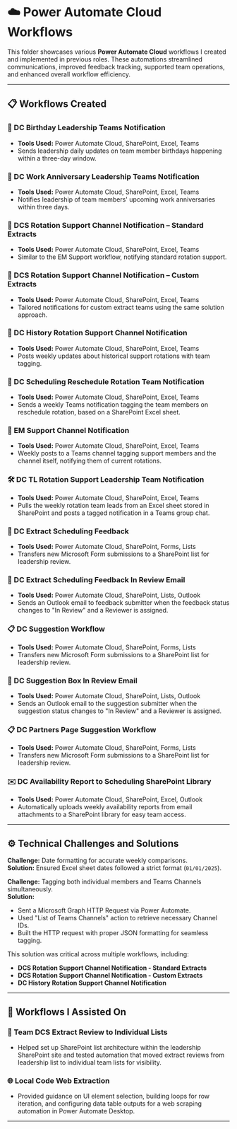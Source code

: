 # ☁️ Power Automate Cloud Workflows

This folder showcases various **Power Automate Cloud** workflows I created and implemented in previous roles. These automations streamlined communications, improved feedback tracking, supported team operations, and enhanced overall workflow efficiency.

---

## 📋 Workflows Created

### 🎂 DC Birthday Leadership Teams Notification
- **Tools Used:** Power Automate Cloud, SharePoint, Excel, Teams
- Sends leadership daily updates on team member birthdays happening within a three-day window.

### 🎊 DC Work Anniversary Leadership Teams Notification
- **Tools Used:** Power Automate Cloud, SharePoint, Excel, Teams
- Notifies leadership of team members' upcoming work anniversaries within three days.

### 📢 DCS Rotation Support Channel Notification – Standard Extracts
- **Tools Used:** Power Automate Cloud, SharePoint, Excel, Teams
- Similar to the EM Support workflow, notifying standard rotation support.

### 📢 DCS Rotation Support Channel Notification – Custom Extracts
- **Tools Used:** Power Automate Cloud, SharePoint, Excel, Teams
- Tailored notifications for custom extract teams using the same solution approach.

### 📢 DC History Rotation Support Channel Notification
- **Tools Used:** Power Automate Cloud, SharePoint, Excel, Teams
- Posts weekly updates about historical support rotations with team tagging.

### 🔄 DC Scheduling Reschedule Rotation Team Notification
- **Tools Used:** Power Automate Cloud, SharePoint, Excel, Teams
- Sends a weekly Teams notification tagging the team members on reschedule rotation, based on a SharePoint Excel sheet.

### 📢 EM Support Channel Notification
- **Tools Used:** Power Automate Cloud, SharePoint, Excel, Teams
- Weekly posts to a Teams channel tagging support members and the channel itself, notifying them of current rotations.

### 🛠 DC TL Rotation Support Leadership Team Notification
- **Tools Used:** Power Automate Cloud, SharePoint, Excel, Teams
- Pulls the weekly rotation team leads from an Excel sheet stored in SharePoint and posts a tagged notification in a Teams group chat.

### 📝 DC Extract Scheduling Feedback
- **Tools Used:** Power Automate Cloud, SharePoint, Forms, Lists
- Transfers new Microsoft Form submissions to a SharePoint list for leadership review.

### 📩 DC Extract Scheduling Feedback In Review Email
- **Tools Used:** Power Automate Cloud, SharePoint, Lists, Outlook
- Sends an Outlook email to feedback submitter when the feedback status changes to "In Review" and a Reviewer is assigned.

### 📋 DC Suggestion Workflow
- **Tools Used:** Power Automate Cloud, SharePoint, Forms, Lists
- Transfers new Microsoft Form submissions to a SharePoint list for leadership review.

### 📩 DC Suggestion Box In Review Email
- **Tools Used:** Power Automate Cloud, SharePoint, Lists, Outlook
- Sends an Outlook email to the suggestion submitter when the suggestion status changes to "In Review" and a Reviewer is assigned.

### 📋 DC Partners Page Suggestion Workflow
- **Tools Used:** Power Automate Cloud, SharePoint, Forms, Lists
- Transfers new Microsoft Form submissions to a SharePoint list for leadership review.

### ✉️ DC Availability Report to Scheduling SharePoint Library
- **Tools Used:** Power Automate Cloud, SharePoint, Excel, Outlook
- Automatically uploads weekly availability reports from email attachments to a SharePoint library for easy team access.

---

## ⚙️ Technical Challenges and Solutions

**Challenge:** Date formatting for accurate weekly comparisons.  
**Solution:** Ensured Excel sheet dates followed a strict format (`01/01/2025`).

**Challenge:** Tagging both individual members and Teams Channels simultaneously.  
**Solution:**
- Sent a Microsoft Graph HTTP Request via Power Automate.
- Used "List of Teams Channels" action to retrieve necessary Channel IDs.
- Built the HTTP request with proper JSON formatting for seamless tagging.

This solution was critical across multiple workflows, including:
- **DCS Rotation Support Channel Notification - Standard Extracts**
- **DCS Rotation Support Channel Notification - Custom Extracts**
- **DC History Rotation Support Channel Notification**

---


## 🧩 Workflows I Assisted On

### 📝 Team DCS Extract Review to Individual Lists
- Helped set up SharePoint list architecture within the leadership SharePoint site and tested automation that moved extract reviews from leadership list to individual team lists for visibility.

### 🌐 Local Code Web Extraction
- Provided guidance on UI element selection, building loops for row iteration, and configuring data table outputs for a web scraping automation in Power Automate Desktop.

---
